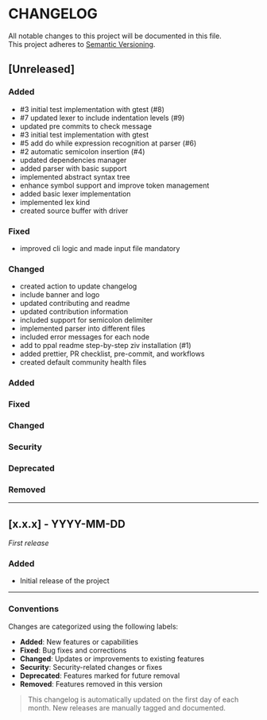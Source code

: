 <!--
Part of the Ziv Programming Language, under the Apache License v2.0 with LLVM
See /LICENSE for license details.
SPDX-License-Identifier: Apache-2.0 WITH LLVM-exception
-->

# CHANGELOG

All notable changes to this project will be documented in this file.  
This project adheres to [Semantic Versioning](https://semver.org/).

## [Unreleased]

### Added
- #3 initial test implementation with gtest (#8)
- #7 updated lexer to include indentation levels (#9)
- updated pre commits to check message
- #3 initial test implementation with gtest
- #5 add do while expression recognition at parser (#6)
- #2 automatic semicolon insertion (#4)
- updated dependencies manager
- added parser with basic support
- implemented abstract syntax tree
- enhance symbol support and improve token management
- added basic lexer implementation
- implemented lex kind
- created source buffer with driver

### Fixed
- improved cli logic and made input file mandatory

### Changed
- created action to update changelog
- include banner and logo
- updated contributing and readme
- updated contribution information
- included support for semicolon delimiter
- implemented parser into different files
- included error messages for each node
- add to ppal readme step-by-step ziv installation (#1)
- added prettier, PR checklist, pre-commit, and workflows
- created default community health files

### Added

### Fixed

### Changed

### Security

### Deprecated

### Removed

---

## [x.x.x] - YYYY-MM-DD

_First release_

### Added
- Initial release of the project

---

### Conventions

Changes are categorized using the following labels:

- **Added**: New features or capabilities
- **Fixed**: Bug fixes and corrections
- **Changed**: Updates or improvements to existing features
- **Security**: Security-related changes or fixes
- **Deprecated**: Features marked for future removal
- **Removed**: Features removed in this version

> This changelog is automatically updated on the first day of each month.
> New releases are manually tagged and documented.

